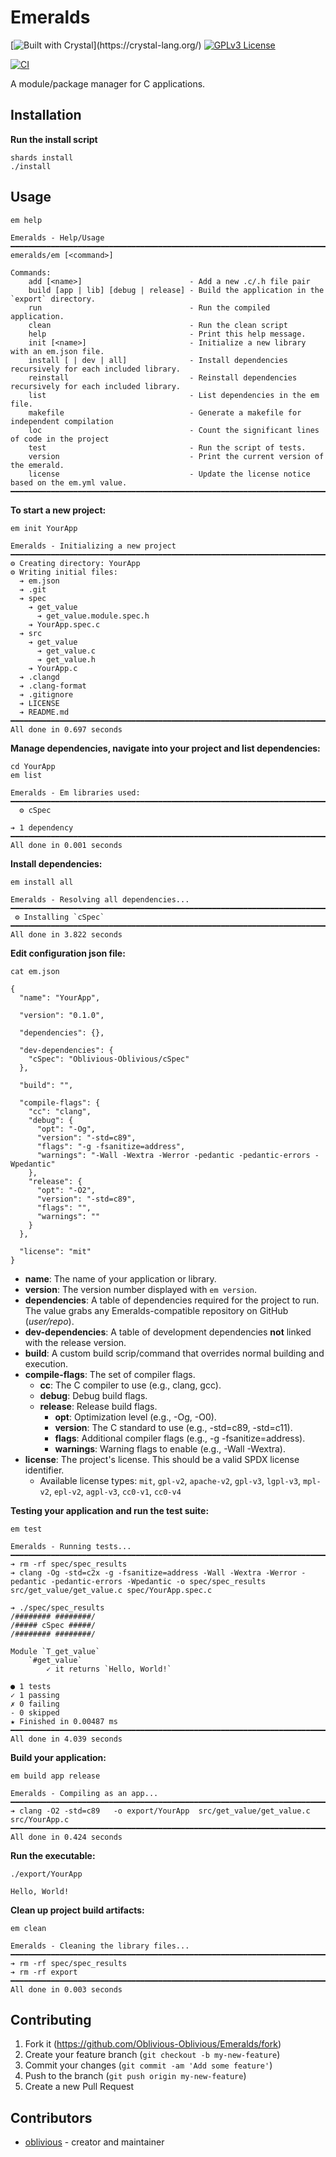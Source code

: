 # Emeralds

[![Built with Crystal](https://img.shields.io/badge/built%20with-crystal-000000.svg?)](https://crystal-lang.org/)
[![GPLv3 License](https://img.shields.io/badge/license-GPL%20v3-yellow.svg)](./LICENSE)

[![CI](https://github.com/Oblivious-Oblivious/Emeralds/workflows/CI/badge.svg)](https://github.com/Oblivious-Oblivious/Emeralds/actions?query=workflow%3ACI)

A module/package manager for C applications.

## Installation

**Run the install script**

```
shards install
./install
```

## Usage

```
em help
```

```
Emeralds - Help/Usage
━━━━━━━━━━━━━━━━━━━━━━━━━━━━━━━━━━━━━━━━━━━━━━━━━━━━━━━━━━━━━━━━━━━━━━━━━━━━━━━━
emeralds/em [<command>]

Commands:
    add [<name>]                        - Add a new .c/.h file pair
    build [app | lib] [debug | release] - Build the application in the `export` directory.
    run                                 - Run the compiled application.
    clean                               - Run the clean script
    help                                - Print this help message.
    init [<name>]                       - Initialize a new library with an em.json file.
    install [ | dev | all]              - Install dependencies recursively for each included library.
    reinstall                           - Reinstall dependencies recursively for each included library.
    list                                - List dependencies in the em file.
    makefile                            - Generate a makefile for independent compilation
    loc                                 - Count the significant lines of code in the project
    test                                - Run the script of tests.
    version                             - Print the current version of the emerald.
    license                             - Update the license notice based on the em.yml value.
━━━━━━━━━━━━━━━━━━━━━━━━━━━━━━━━━━━━━━━━━━━━━━━━━━━━━━━━━━━━━━━━━━━━━━━━━━━━━━━━
```

**To start a new project:**

```
em init YourApp
```

```
Emeralds - Initializing a new project
━━━━━━━━━━━━━━━━━━━━━━━━━━━━━━━━━━━━━━━━━━━━━━━━━━━━━━━━━━━━━━━━━━━━━━━━━━━━━━━━
⚙ Creating directory: YourApp
⚙ Writing initial files:
  ➔ em.json
  ➔ .git
  ➔ spec
    ➔ get_value
      ➔ get_value.module.spec.h
    ➔ YourApp.spec.c
  ➔ src
    ➔ get_value
      ➔ get_value.c
      ➔ get_value.h
    ➔ YourApp.c
  ➔ .clangd
  ➔ .clang-format
  ➔ .gitignore
  ➔ LICENSE
  ➔ README.md
━━━━━━━━━━━━━━━━━━━━━━━━━━━━━━━━━━━━━━━━━━━━━━━━━━━━━━━━━━━━━━━━━━━━━━━━━━━━━━━━
All done in 0.697 seconds
```

**Manage dependencies, navigate into your project and list dependencies:**

```
cd YourApp
em list
```

```
Emeralds - Em libraries used:
━━━━━━━━━━━━━━━━━━━━━━━━━━━━━━━━━━━━━━━━━━━━━━━━━━━━━━━━━━━━━━━━━━━━━━━━━━━━━━━━
  ⚙ cSpec

➔ 1 dependency
━━━━━━━━━━━━━━━━━━━━━━━━━━━━━━━━━━━━━━━━━━━━━━━━━━━━━━━━━━━━━━━━━━━━━━━━━━━━━━━━
All done in 0.001 seconds
```

**Install dependencies:**

```
em install all
```

```
Emeralds - Resolving all dependencies...
━━━━━━━━━━━━━━━━━━━━━━━━━━━━━━━━━━━━━━━━━━━━━━━━━━━━━━━━━━━━━━━━━━━━━━━━━━━━━━━━
 ⚙ Installing `cSpec`
━━━━━━━━━━━━━━━━━━━━━━━━━━━━━━━━━━━━━━━━━━━━━━━━━━━━━━━━━━━━━━━━━━━━━━━━━━━━━━━━
All done in 3.822 seconds
```

**Edit configuration json file:**

```
cat em.json
```

```
{
  "name": "YourApp",

  "version": "0.1.0",

  "dependencies": {},

  "dev-dependencies": {
    "cSpec": "Oblivious-Oblivious/cSpec"
  },

  "build": "",

  "compile-flags": {
    "cc": "clang",
    "debug": {
      "opt": "-Og",
      "version": "-std=c89",
      "flags": "-g -fsanitize=address",
      "warnings": "-Wall -Wextra -Werror -pedantic -pedantic-errors -Wpedantic"
    },
    "release": {
      "opt": "-O2",
      "version": "-std=c89",
      "flags": "",
      "warnings": ""
    }
  },

  "license": "mit"
}
```

- **name**: The name of your application or library.
- **version**: The version number displayed with `em version`.
- **dependencies**: A table of dependencies required for the project to run. The value grabs any Emeralds-compatible repository on GitHub (_user/repo_).
- **dev-dependencies**: A table of development dependencies **not** linked with the release version.
- **build**: A custom build scrip/command that overrides normal building and execution.
- **compile-flags**: The set of compiler flags.
  - **cc**: The C compiler to use (e.g., clang, gcc).
  - **debug**: Debug build flags.
  - **release**: Release build flags.
    - **opt**: Optimization level (e.g., -Og, -O0).
    - **version**: The C standard to use (e.g., -std=c89, -std=c11).
    - **flags**: Additional compiler flags (e.g., -g -fsanitize=address).
    - **warnings**: Warning flags to enable (e.g., -Wall -Wextra).
- **license**: The project's license. This should be a valid SPDX license identifier.
  - Available license types: `mit`, `gpl-v2`, `apache-v2`, `gpl-v3`, `lgpl-v3`, `mpl-v2`, `epl-v2`, `agpl-v3`, `cc0-v1`, `cc0-v4`

**Testing your application and run the test suite:**

```
em test
```

```
Emeralds - Running tests...
━━━━━━━━━━━━━━━━━━━━━━━━━━━━━━━━━━━━━━━━━━━━━━━━━━━━━━━━━━━━━━━━━━━━━━━━━━━━━━━━
➔ rm -rf spec/spec_results
➔ clang -Og -std=c2x -g -fsanitize=address -Wall -Wextra -Werror -pedantic -pedantic-errors -Wpedantic -o spec/spec_results  src/get_value/get_value.c spec/YourApp.spec.c

➔ ./spec/spec_results
/######## ########/
/##### cSpec #####/
/######## ########/

Module `T_get_value`
    `#get_value`
        ✓ it returns `Hello, World!`

● 1 tests
✓ 1 passing
✗ 0 failing
- 0 skipped
★ Finished in 0.00487 ms
━━━━━━━━━━━━━━━━━━━━━━━━━━━━━━━━━━━━━━━━━━━━━━━━━━━━━━━━━━━━━━━━━━━━━━━━━━━━━━━━
All done in 4.039 seconds
```

**Build your application:**

```
em build app release
```

```
Emeralds - Compiling as an app...
━━━━━━━━━━━━━━━━━━━━━━━━━━━━━━━━━━━━━━━━━━━━━━━━━━━━━━━━━━━━━━━━━━━━━━━━━━━━━━━━
➔ clang -O2 -std=c89   -o export/YourApp  src/get_value/get_value.c src/YourApp.c
━━━━━━━━━━━━━━━━━━━━━━━━━━━━━━━━━━━━━━━━━━━━━━━━━━━━━━━━━━━━━━━━━━━━━━━━━━━━━━━━
All done in 0.424 seconds
```

**Run the executable:**

```
./export/YourApp

Hello, World!
```

**Clean up project build artifacts:**

```
em clean
```

```
Emeralds - Cleaning the library files...
━━━━━━━━━━━━━━━━━━━━━━━━━━━━━━━━━━━━━━━━━━━━━━━━━━━━━━━━━━━━━━━━━━━━━━━━━━━━━━━━
➔ rm -rf spec/spec_results
➔ rm -rf export
━━━━━━━━━━━━━━━━━━━━━━━━━━━━━━━━━━━━━━━━━━━━━━━━━━━━━━━━━━━━━━━━━━━━━━━━━━━━━━━━
All done in 0.003 seconds
```

## Contributing

1. Fork it (<https://github.com/Oblivious-Oblivious/Emeralds/fork>)
2. Create your feature branch (`git checkout -b my-new-feature`)
3. Commit your changes (`git commit -am 'Add some feature'`)
4. Push to the branch (`git push origin my-new-feature`)
5. Create a new Pull Request

## Contributors

- [oblivious](https://github.com/Oblivious-Oblivious) - creator and maintainer
